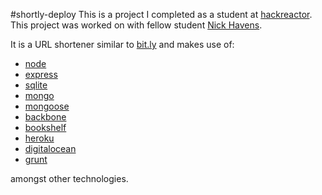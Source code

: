 #shortly-deploy
This is a project I completed as a student at [hackreactor](http://hackreactor.com). This project was worked on with fellow student [Nick Havens](https://github.com/npHavens/). 

It is a URL shortener similar to [bit.ly](https://bit.ly) and makes use of:
* [node](https://nodejs.org)
* [express](https://expressjs.com) 
* [sqlite](https://sqlite.org)
* [mongo](https://mongodb.com)
* [mongoose](https://mongoosejs.com)
* [backbone](https://backbonejs.org)
* [bookshelf](https://bookshelfjs.org)
* [heroku](https://heroku.com)
* [digitalocean](https://digitalocean.com)
* [grunt](https://gruntjs.com)

amongst other technologies.
